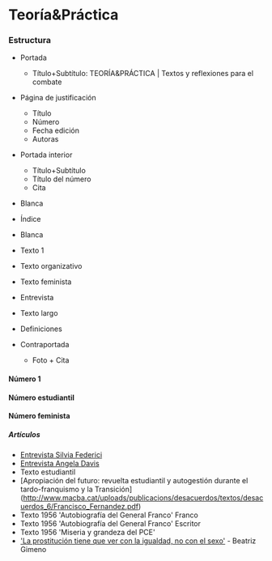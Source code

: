 # Teoría&Práctica

### Estructura
- Portada
  - Título+Subtítulo: TEORÍA&PRÁCTICA | Textos y reflexiones para el combate
- Página de justificación
  - Título
  - Número
  - Fecha edición
  - Autoras
- Portada interior
  - Título+Subtítulo
  - Título del número
  - Cita  
- Blanca 
- Índice
- Blanca
- Texto 1
- Texto organizativo
- Texto feminista
- Entrevista
- Texto largo
- Definiciones

- Contraportada
  - Foto + Cita

#### Número 1


#### Número estudiantil


#### Número feminista

##### Artículos
- [Entrevista Silvia Federici](http://www.eldiario.es/economia/engano-trabajo-asalariado-liberar-mujeres_0_262823964.html)
- [Entrevista Angela Davis](https://marxismocritico.com/2014/05/19/que-significa-ser-radical-en-el-siglo-xxi/)
- Texto estudiantil
- [Apropiación del futuro: revuelta estudiantil y autogestión durante el tardo-franquismo y la Transición] (http://www.macba.cat/uploads/publicacions/desacuerdos/textos/desacuerdos_6/Francisco_Fernandez.pdf)
- Texto 1956 'Autobiografía del General Franco' Franco
- Texto 1956 'Autobiografía del General Franco' Escritor
- Texto 1956 'Miseria y grandeza del PCE'
- ['La prostitución tiene que ver con la igualdad, no con el sexo'](http://www.eldiario.es/zonacritica/prostitucion-ver-igualdad-sexo_6_235936431.html) - Beatriz Gimeno
